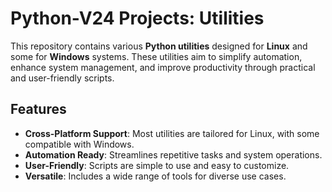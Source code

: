 # Python-V24 Projects: Utilities

This repository contains various **Python utilities** designed for **Linux** and some for **Windows** systems. These utilities aim to simplify automation, enhance system management, and improve productivity through practical and user-friendly scripts.

## Features

- **Cross-Platform Support**: Most utilities are tailored for Linux, with some compatible with Windows.  
- **Automation Ready**: Streamlines repetitive tasks and system operations.  
- **User-Friendly**: Scripts are simple to use and easy to customize.  
- **Versatile**: Includes a wide range of tools for diverse use cases.   
   
